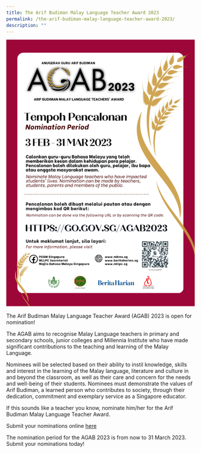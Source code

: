 ```yaml
---
title: The Arif Budiman Malay Language Teacher Award 2023
permalink: /the-arif-budiman-malay-language-teacher-award-2023/
description: ""
---
```


![](/images/Malay.png)

The Arif Budiman Malay Language Teacher Award (AGAB) 2023 is open for nomination!

The AGAB aims to recognise Malay Language teachers in primary and secondary schools, junior colleges and Millennia Institute who have made significant contributions to the teaching and learning of the Malay Language.

Nominees will be selected based on their ability to instil knowledge, skills and interest in the learning of the Malay language, literature and culture in and beyond the classroom, as well as their care and concern for the needs and well-being of their students. Nominees must demonstrate the values of Arif Budiman, a learned person who contributes to society, through their dedication, commitment and exemplary service as a Singapore educator.
        
If this sounds like a teacher you know, nominate him/her for the Arif Budiman Malay Language Teacher Award.
     
Submit your nominations online [here](https://go.gov.sg/agab2023)

The nomination period for the AGAB 2023 is from now to 31 March 2023. Submit your nominations today!